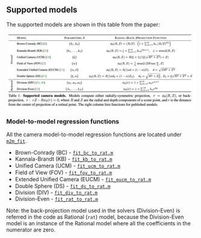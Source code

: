 ## Supported models
The supported models are shown in this table from the paper:

<div align="center">
<img src="../../assets/supported_models.png" width="800rem">
</div>

### Model-to-model regression functions
All the camera model-to-model regression functions are located under [`m2m_fit`](./m2m_fit).

* Brown-Conrady (BC) - [`fit_bc_to_rat.m`](./m2m_fit/fit_bc_to_rat.m)
* Kannala-Brandt (KB) - [`fit_kb_to_rat.m`](./m2m_fit/fit_kb_to_rat.m)
* Uniﬁed Camera (UCM) - [`fit_ucm_to_rat.m`](./m2m_fit/fit_ucm_to_rat.m)
* Field of View (FOV) - [`fit_fov_to_rat.m`](./m2m_fit/fit_fov_to_rat.m)
* Extended Uniﬁed Camera (EUCM) - [`fit_eucm_to_rat.m`](./m2m_fit/fit_eucm_to_rat.m)
* Double Sphere (DS) - [`fit_ds_to_rat.m`](./m2m_fit/fit_ds_to_rat.m)
* Division (DIV) - [`fit_div_to_rat.m`](./m2m_fit/fit_div_to_rat.m)
* Division-Even - [`fit_rat_to_rat.m`](./m2m_fit/fit_rat_to_rat.m)

Note: the back-projection model used in the solvers (Division-Even) is referred in the code as Rational (`rat`) model, because the Division-Even model is an instance of the Rational model where all the coefficients in the numerator are zero.